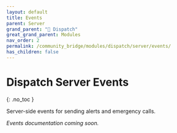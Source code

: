 ```yaml
---
layout: default
title: Events
parent: Server
grand_parent: "🚨 Dispatch"
great_grand_parent: Modules
nav_order: 2
permalink: /community_bridge/modules/dispatch/server/events/
has_children: false
---
```


# Dispatch Server Events
{: .no_toc }

Server-side events for sending alerts and emergency calls.

*Events documentation coming soon.*

